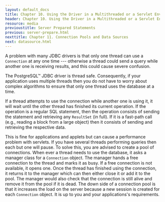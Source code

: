 ```yaml
---
layout: default_docs
title: Chapter 10. Using the Driver in a Multithreaded or a Servlet Environment
header: Chapter 10. Using the Driver in a Multithreaded or a Servlet Environment
resource: media
previoustitle: Server Prepared Statements
previous: server-prepare.html
nexttitle: Chapter 11. Connection Pools and Data Sources
next: datasource.html
---
```


A problem with many JDBC drivers is that only one thread can use a `Connection`
at any one time --- otherwise a thread could send a query while another one is
receiving results, and this could cause severe confusion.

The PostgreSQL™ JDBC driver is thread safe. Consequently, if your application
uses multiple threads then you do not have to worry about complex algorithms to
ensure that only one thread uses the database at a time.

If a thread attempts to use the connection while another one is using it, it
will wait until the other thread has finished its current operation.  If the
operation is a regular SQL statement, then the operation consists of sending the
statement and retrieving any `ResultSet` (in full). If it is a fast-path call
(e.g., reading a block from a large object) then it consists of sending and
retrieving the respective data.

This is fine for applications and applets but can cause a performance problem
with servlets. If you have several threads performing queries then each but one
will pause. To solve this, you are advised to create a pool of connections. When
ever a thread needs to use the database, it asks a manager class for a `Connection`
object. The manager hands a free connection to the thread and marks it as busy.
If a free connection is not available, it opens one.  Once the thread has
finished using the connection, it returns it to the manager which can then either
close it or add it to the pool. The manager would also check that the connection
is still alive and remove it from the pool if it is dead.  The down side of a
connection pool is that it increases the load on the server because a new session
is created for each `Connection` object.  It is up to you and your applications's
requirements.